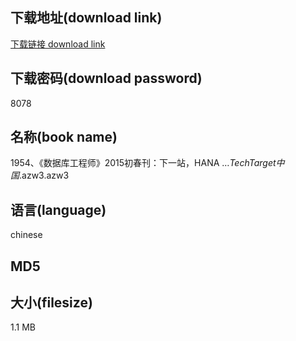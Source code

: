 ## 下载地址(download link)
[下载链接 download link](https://tutu365.netlify.app/?s=1954%E3%80%81%E3%80%8A%E6%95%B0%E6%8D%AE%E5%BA%93%E5%B7%A5%E7%A8%8B%E5%B8%88%E3%80%8B2015%E5%88%9D%E6%98%A5%E5%88%8A%EF%BC%9A%E4%B8%8B%E4%B8%80%E7%AB%99%EF%BC%8CHANA+%E2%80%A6_TechTarget%E4%B8%AD%E5%9B%BD_.azw3)

## 下载密码(download password)
8078

## 名称(book name)
1954、《数据库工程师》2015初春刊：下一站，HANA …_TechTarget中国_.azw3.azw3

## 语言(language)
chinese

## MD5


## 大小(filesize)
1.1 MB
